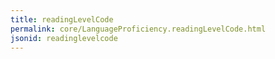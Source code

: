 ```yaml
---
title: readingLevelCode
permalink: core/LanguageProficiency.readingLevelCode.html
jsonid: readinglevelcode
---
```

